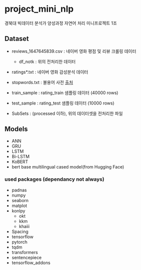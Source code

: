 # project_mini_nlp

경북대 빅데이터 분석가 양성과정 자연어 처리 미니프로젝트 1조

## Dataset

- reviews_1647645839.csv : 네이버 영화 평점 및 리뷰 크롤링 데이터
  - df_notk : 위의 전처리한 데이터
- ratings*.txt : 네이버 영화 감성분석 데이터
- stopwords.txt : 불용어 사전 [출처](https://deep.chulgil.me/hangugeo-bulyongeo-riseuteu/)
- train_sample : rating_train 샘플링 데이터 (40000 rows)
- test_sample : rating_test 샘플링 데이터 (10000 rows)
  
- SubSets : (processed 이하), 위의 데이터셋을 전처리한 파일

## Models

- ANN
- GRU
- LSTM
- Bi-LSTM
- KoBERT
- bert base multilingual cased model(from Hugging Face)

### used packages (dependancy not always)

- padnas
- numpy
- seaborn
- matplot
- konlpy
  - okt
  - kkm
  - khaiii
- Spacing
- tensorflow
- pytorch
- tqdm
- transformers
- sentencepiece
- tensorflow_addons
